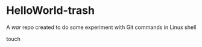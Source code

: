 # HelloWorld-trash
A _war_ repo created to do some experiment with Git commands in Linux shell 

touch
